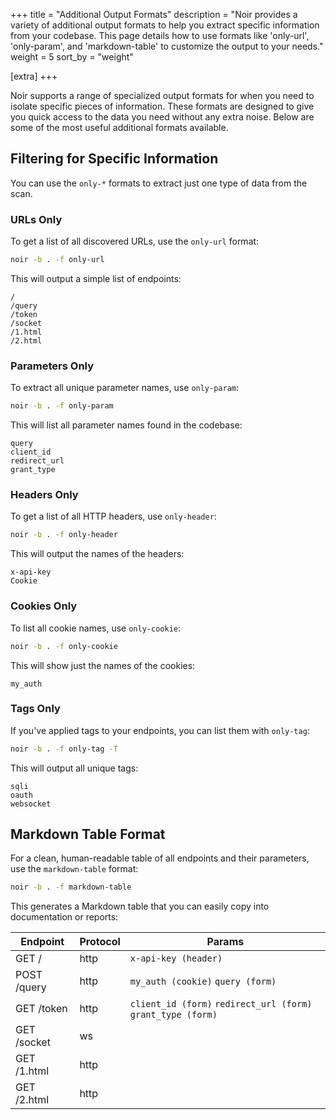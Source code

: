 +++
title = "Additional Output Formats"
description = "Noir provides a variety of additional output formats to help you extract specific information from your codebase. This page details how to use formats like 'only-url', 'only-param', and 'markdown-table' to customize the output to your needs."
weight = 5
sort_by = "weight"

[extra]
+++

Noir supports a range of specialized output formats for when you need to isolate specific pieces of information. These formats are designed to give you quick access to the data you need without any extra noise. Below are some of the most useful additional formats available.

## Filtering for Specific Information

You can use the `only-*` formats to extract just one type of data from the scan.

### URLs Only

To get a list of all discovered URLs, use the `only-url` format:

```bash
noir -b . -f only-url
```

This will output a simple list of endpoints:

```
/
/query
/token
/socket
/1.html
/2.html
```

### Parameters Only

To extract all unique parameter names, use `only-param`:

```bash
noir -b . -f only-param
```

This will list all parameter names found in the codebase:

```
query
client_id
redirect_url
grant_type
```

### Headers Only

To get a list of all HTTP headers, use `only-header`:

```bash
noir -b . -f only-header
```

This will output the names of the headers:

```
x-api-key
Cookie
```

### Cookies Only

To list all cookie names, use `only-cookie`:

```bash
noir -b . -f only-cookie
```

This will show just the names of the cookies:

```
my_auth
```

### Tags Only

If you've applied tags to your endpoints, you can list them with `only-tag`:

```bash
noir -b . -f only-tag -T
```

This will output all unique tags:

```
sqli
oauth
websocket
```

## Markdown Table Format

For a clean, human-readable table of all endpoints and their parameters, use the `markdown-table` format:

```bash
noir -b . -f markdown-table
```

This generates a Markdown table that you can easily copy into documentation or reports:

| Endpoint    | Protocol | Params                                                              |
|-------------|----------|---------------------------------------------------------------------|
| GET /       | http     | `x-api-key (header)`                                                |
| POST /query | http     | `my_auth (cookie)` `query (form)`                                   |
| GET /token  | http     | `client_id (form)` `redirect_url (form)` `grant_type (form)`        |
| GET /socket | ws       |                                                                     |
| GET /1.html | http     |                                                                     |
| GET /2.html | http     |                                                                     |

